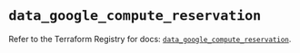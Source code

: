 # `data_google_compute_reservation`

Refer to the Terraform Registry for docs: [`data_google_compute_reservation`](https://registry.terraform.io/providers/hashicorp/google/6.45.0/docs/data-sources/compute_reservation).

